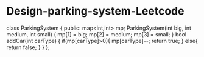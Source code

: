 # Design-parking-system-Leetcode
class ParkingSystem { public: map&lt;int,int> mp;     ParkingSystem(int big, int medium, int small) {      mp[1] = big;      mp[2] = medium;      mp[3] = small;      }          bool addCar(int carType) {          if(mp[carType]>0){ mp[carType]--; return true;          }         else{             return false;         }      } };
